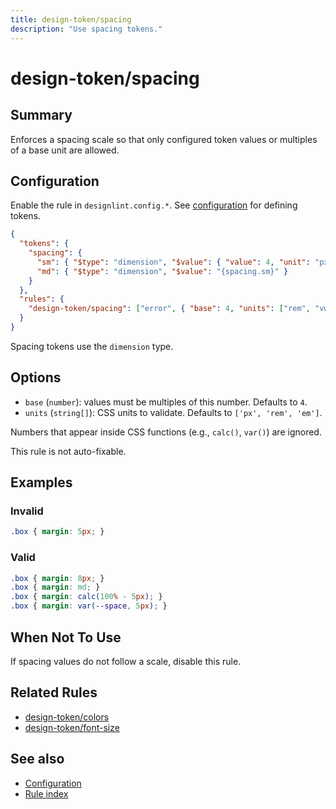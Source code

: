 ```yaml
---
title: design-token/spacing
description: "Use spacing tokens."
---
```


# design-token/spacing

## Summary
Enforces a spacing scale so that only configured token values or multiples of a base unit are allowed.

## Configuration
Enable the rule in `designlint.config.*`. See [configuration](../../configuration.md) for defining tokens.

```json
{
  "tokens": {
    "spacing": {
      "sm": { "$type": "dimension", "$value": { "value": 4, "unit": "px" } },
      "md": { "$type": "dimension", "$value": "{spacing.sm}" }
    }
  },
  "rules": {
    "design-token/spacing": ["error", { "base": 4, "units": ["rem", "vw"] }]
  }
}
```

Spacing tokens use the `dimension` type.

## Options
- `base` (`number`): values must be multiples of this number. Defaults to `4`.
- `units` (`string[]`): CSS units to validate. Defaults to `['px', 'rem', 'em']`.

Numbers that appear inside CSS functions (e.g., `calc()`, `var()`) are ignored.

This rule is not auto-fixable.

## Examples

### Invalid

```css
.box { margin: 5px; }
```

### Valid

```css
.box { margin: 8px; }
.box { margin: md; }
.box { margin: calc(100% - 5px); }
.box { margin: var(--space, 5px); }
```

## When Not To Use
If spacing values do not follow a scale, disable this rule.

## Related Rules
- [design-token/colors](./colors.md)
- [design-token/font-size](./font-size.md)

## See also
- [Configuration](../../configuration.md)
- [Rule index](../index.md)
